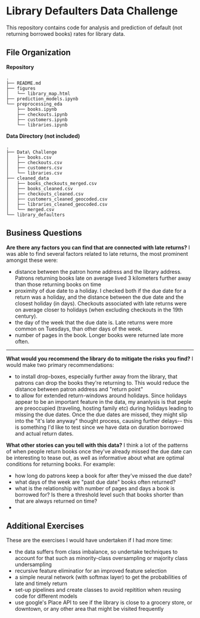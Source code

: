 # Library Defaulters Data Challenge

This repository contains code for analysis and prediction of default (not returning borrowed books) rates for library data. 

## File Organization

**Repository**

```
.
├── README.md
├── figures
│   └── library_map.html
├── prediction_models.ipynb
└── preprocessing_eda
    ├── books.ipynb
    ├── checkouts.ipynb
    ├── customers.ipynb
    └── libraries.ipynb
```

**Data Directory (not included)**

```
.
├── Data\ Challenge
│   ├── books.csv
│   ├── checkouts.csv
│   ├── customers.csv
│   └── libraries.csv
├── cleaned_data
│   ├── books_checkouts_merged.csv
│   ├── books_cleaned.csv
│   ├── checkouts_cleaned.csv
│   ├── customers_cleaned_geocoded.csv
│   ├── libraries_cleaned_geocoded.csv
│   └── merged.csv
└── library_defaulters
```

## Business Questions

**Are there any factors you can find that are connected with late returns?**
I was able to find several factors related to late returns, the most prominent amongst these were: 
- distance between the patron home address and the library address. Patrons returning books late on average lived 3 kilometers further away than those returning books on time
- proximity of due date to a holiday. I checked both if the due date for a return was a holiday, and the distance between the due date and the closest holiday (in days). Checkouts associated with late returns were on average closer to holidays (when excluding checkouts in the 19th century). 
- the day of the week that the due date is. Late returns were more common on Tuesdays, than other days of the week. 
- number of pages in the book. Longer books were returned late more often. 

---

**What would you recommend the library do to mitigate the risks you find?**
I would make two primary recommendations: 

- to install drop-boxes, especially further away from the library, that patrons can drop the books they're returning to. This would reduce the distance between patron address and "return point" 
- to allow for extended return-windows around holidays. Since holidays appear to be an important feature in the data, my ananlysis is that peple are preoccupied (traveling, hosting family etc) during holidays leading to missing the due dates. Once the due dates are missed, they might slip into the "it's late anyway" thought process, causing further delays-- this is something I'd like to test since we have data on duration borrowed and actual return dates.

**What other stories can you tell with this data?**
I think a lot of the patterns of when people return books once they've already missed the due date can be interesting to tease out, as well as informative about what are optimal conditions for returning books. For example: 
- how long do patrons keep a book for after they've missed the due date? 
- what days of the week are "past due date" books often returned? 
- what is the relationship with number of pages and days a book is borrowed for? Is there a threshold level such that books shorter than that are always returned on time? 
- 


## Additional Exercises
These are the exercises I would have undertaken if I had more time: 
- the data suffers from class imbalance, so undertake techniques to account for that such as minority-class oversampling or majority class undersampling
- recursive feature eliminatior for an improved feature selection
- a simple neural network (with softmax layer) to get the probabilities of late and timely return 
- set-up pipelines and create classes to avoid repitition when reusing code for different models 
- use google's Place API to see if the library is close to a grocery store, or downtown, or any other area that might be visited frequently

